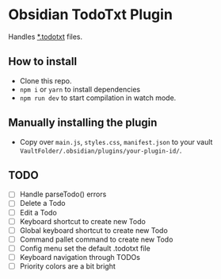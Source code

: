 # Obsidian TodoTxt Plugin

Handles [\*.todotxt](https://github.com/todotxt/todo.txt) files.

## How to install

- Clone this repo.
- `npm i` or `yarn` to install dependencies
- `npm run dev` to start compilation in watch mode.

## Manually installing the plugin

- Copy over `main.js`, `styles.css`, `manifest.json` to your vault
  `VaultFolder/.obsidian/plugins/your-plugin-id/`.

## TODO

- [ ] Handle parseTodo() errors
- [ ] Delete a Todo
- [ ] Edit a Todo
- [ ] Keyboard shortcut to create new Todo
- [ ] Global keyboard shortcut to create new Todo
- [ ] Command pallet command to create new Todo
- [ ] Config menu set the default .todotxt file
- [ ] Keyboard navigation through TODOs
- [ ] Priority colors are a bit bright
